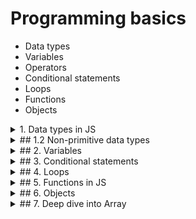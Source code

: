 # Programming basics

- Data types
- Variables
- Operators
- Conditional statements
- Loops
- Functions
- Objects

<details>
<summary>1. Data types in JS</summary>

- Primitive data types
- Non-primitive data types

### 1.1 Primitive data types

- Number:

  - Integer: 1, 2, 3, 4, 5
  - Float: 1.1, 1.2, 1.3, 1.4
  - NaN: Not a number

- String: 'Hello', 'World'

  - '' "" **``**

- Boolean: true, false

  - Truthy values: 'abc', 123, true, ...
  - Falsy values: '', 0, false, undefined, null, NaN

- Null vs Undefined:

  - Null: Explicitly set a variable with no value
  - Undefined: Variable is declared but not assigned a value

- Symbol, BigInt

</details>

<details>
<summary>## 1.2 Non-primitive data types</summary>

- In JS, if the data type is not primitive, it is non-primitive - Object

- TBD

</details>

<details>
<summary>## 2. Variables</summary>

- 3 ways to declare a variable:

  - var
  - let => declare a mutable variable
  - const => declare an immutable variable - constant

- typeof operator

  - `typeof 1` => 'number'
  - `typeof 'Hello'` => 'string'
  - `typeof true` => 'boolean'
  - `typeof undefined` => 'undefined'
  - `typeof null` => 'object'

- Operators

  - Arithmetic operators: +, -, \*, /, %, ++, --
  - Assignment operators: =, +=, -=, \*=, /=, %=
  - Comparison operators: ==, ===, !=, !==, >, <, >=, <=
  - Logical operators: &&, ||, !
  - Bitwise operators: &, |, ^, ~, <<, >>
  - Conditional (ternary) operator: ?:

</details>

<details>
<summary>## 3. Conditional statements</summary>

- If statement
- If else statement
- If else if statement
- Switch case statement
- Ternary operator

```javascript
if (condition) {
  // code block
}

if (condition) {
  // code block
} else {
  // code block
}

if (condition) {
  // code block
} else if (condition) {
  // code block
} else {
  // code block
}

switch (expression) {
  case value1:
    // code block
    break
  case value2:
    // code block
    break
  default:
  // code block
}

condition ? expression1 : expression2
// example for ternary operator
let isAdult = age >= 18 ? 'Adult' : 'Child'
```

</details>

<details>
<summary>## 4. Loops</summary>

- For loop
- While loop
- Do while loop

```javascript
for (let i = 0; i < 10; i++) {
  // code block
}

while (condition) {
  // code block
}

do {
  // code block
} while (condition)
```

</details>

<details>
<summary>## 5. Functions in JS</summary>

```javascript
// 1. explicit function
function functionName(parameter1, parameter2) {
  console.log(parameter1, parameter2)

  return parameter1 + parameter2
}

const sum = functionName(1, 2) // log 1 2
console.log(sum) // 3

// 2. anonymous function - arrow function
const functionName = (parameter1, parameter2) => {
  console.log(parameter1, parameter2)

  return parameter1 + parameter2
}
```

- No return function is void function
- Return is optional
- Function can be assigned to a variable
- Function can be passed as an argument to another function

</details>

<details>
<summary>## 6. Objects</summary>

- Object:

  - Object with key-value pairs
  - Array
  - Function

- Object with key-value pairs

```javascript
const person = {
  name: 'Chit',
  age: 25,
  isAdult: true,
  isAvailable: null,
  love: function () {
    console.log('I love you')
  },
  hobbies: ['reading', 'coding', 'gaming'],
  address: {
    city: 'Yangon',
    country: 'Myanmar',
  },
}

// Access object properties
console.log(person.name) // Chit

// Access object properties using bracket notation
const a = 'name'
console.log(person.a) // Error => a is not a property of person
console.log(person[a]) // Chit => person['name']

// Access object properties using for in loop
for (let key in person) {
  console.log(key, person[key])
}

console.log(person.address.city) // Yangon
person.address.city = 'Mandalay'
console.log(person.address.city) // Mandalay

// call a function in object
person.love() // I love you
```

- Array
  - Array is a collection of elements
  - Index starts from 0
  - Array is an object

```javascript
const fruits = ['apple', 'banana', 'orange']

// get length of array
console.log(fruits.length) // 3

// access array elements by index
console.log(fruits[0]) // apple

// loop through array
for (let i = 0; i < fruits.length; i++) {
  console.log(fruits[i])
}

// add element to array
fruits.push('mango')
console.log(fruits) // ['apple', 'banana', 'orange', 'mango']
```

</details>

<details>
<summary>## 7. Deep dive into Array</summary>

### 7.1. Array methods

- Array is a collection of elements
- Array is an object
- Access elements: by index

  ```javascript
  const fruits = ['apple', 'banana', 'orange']

  console.log(fruits[0]) // apple
  ```

- Change elements value

  ```javascript
  const fruits = ['apple', 'banana', 'orange']

  fruits[0] = 'mango'
  console.log(fruits) // ['mango', 'banana', 'orange']
  console.log(fruits[0]) // mango
  ```

- length property

  ```javascript
  const fruits = ['apple', 'banana', 'orange']

  console.log(fruits.length) // 3
  ```

### 7.2. Array methods

- push

  - Add element to the end of the array

  ```javascript
  const fruits = ['apple', 'banana', 'orange']

  fruits.push('mango')
  console.log(fruits) // ['apple', 'banana', 'orange', 'mango']
  ```

- toString

  - Convert array to string

  ```javascript
  const fruits = ['apple', 'banana', 'orange']

  console.log(fruits.toString()) // 'apple,banana,orange'
  ```

- pop

  - Remove the last element from the array

  ```javascript
  const fruits = ['apple', 'banana', 'orange']

  fruits.pop()
  console.log(fruits) // ['apple', 'banana']
  ```

- concat

  - Merge two or more arrays

  ```javascript
  const fruits = ['apple', 'banana']
  const vegetables = ['carrot', 'cabbage']

  const food = fruits.concat(vegetables)
  console.log(food) // ['apple', 'banana', 'carrot', 'cabbage']
  ```

- slice

  - Extract a part of an array
  - slice(start, end?)
  - end is exclusive

  ```javascript
  const fruits = ['apple', 'banana', 'orange', 'mango']

  const citrus = fruits.slice(1, 3)
  console.log(citrus) // ['banana', 'orange']

  const from1ToEnd = fruits.slice(1)
  console.log(from1ToEnd) // ['banana', 'orange', 'mango']
  ```

- splice

  - Add or remove elements from an array
  - splice(start, deleteCount, itemToAdd1, itemToAdd2, ...)

  ```javascript
  const fruits = ['apple', 'banana', 'orange', 'mango']

  fruits.splice(1, 2, 'grape', 'kiwi')
  console.log(fruits) // ['apple', 'grape', 'kiwi', 'mango']
  ```

- forEach

  - Loop through each element in an array

  ```javascript
  const fruits = ['apple', 'banana', 'orange', 'mango']

  // this is callback function
  fruits.forEach((fruit) => {
    console.log(fruit)
  })
  ```

### 7.3. Array search

- indexOf

  - Find the index of an element in an array
  - Return -1 if not found

  ```javascript
  const fruits = ['apple', 'banana', 'orange', 'mango']

  console.log(fruits.indexOf('banana')) // 1
  console.log(fruits.indexOf('grape')) // -1
  ```

- includes

  - Check if an element is in an array
  - Return true or false

  ```javascript
  const fruits = ['apple', 'banana', 'orange', 'mango']

  console.log(fruits.includes('banana')) // true
  console.log(fruits.includes('grape')) // false
  ```

- find

  - Find the first element that satisfies the condition
  - Return undefined if not found

  ```javascript
  const fruits = ['apple', 'banana', 'orange', 'mango']

  const result = fruits.find((fruit) => fruit === 'banana')
  console.log(result) // banana

  const notFound = fruits.find((fruit) => fruit === 'grape')
  console.log(notFound) // undefined
  ```

- filter

  - Find all elements that satisfy the condition
  - Return an empty array if not found

  ```javascript
  const fruits = ['apple', 'banana', 'orange', 'mango']

  const result = fruits.filter((fruit) => fruit.includes('a'))
  console.log(result) // ['apple', 'banana', 'mango']

  const notFound = fruits.filter((fruit) => fruit.includes('z'))
  console.log(notFound) // []
  ```

### 7.4. Array sort

- sort

  - Sort elements in an array
  - sort(sortFunction?)
  - sortFunction: compare function
  - If compare function is not provided, sort elements as strings
  - compare string in JS: <https://www.freecodecamp.org/news/javascript-string-comparison-how-to-compare-strings-in-js/>

  ```javascript
  const fruits = ['apple', 'banana', 'orange', 'mango']

  fruits.sort()
  console.log(fruits) // ['apple', 'banana', 'mango', 'orange']

  const nums = [1, 10, 2, 20, 3]

  nums.sort()
  console.log(nums) // [1, 10, 2, 20, 3]

  // compare function to sort numbers in ascending order
  function compare(a, b) {
    return a - b
  }
  nums.sort(compare)
  console.log(nums) // [1, 2, 3, 10, 20]
  ```

  - this can be used to sort the array of objects

  ```javascript
  const persons = [
    { name: 'Chit', age: 25 },
    { name: 'Nhung', age: 30 },
    { name: 'Bim', age: 20 },
  ]

  // sort by name
  persons.sort((a, b) => {
    if (a.name < b.name) return -1
    if (a.name > b.name) return 1
    return 0
  })

  console.log(persons)

  // sort by age
  persons.sort((a, b) => a.age - b.age)
  console.log(persons)
  ```

</details>

